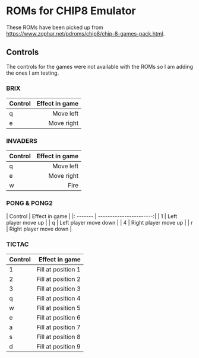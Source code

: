 # ROMs for CHIP8 Emulator

These ROMs have been picked up from <https://www.zophar.net/pdroms/chip8/chip-8-games-pack.html>.

## Controls

The controls for the games were not available with the ROMs so I am adding the ones I am testing.

### BRIX

| Control | Effect in game |
| :------- | --------------: |
|    q    | Move left      |
|    e    | Move right     |

### INVADERS

| Control | Effect in game |
| :------- | --------------:|
|   q     | Move left      |
|   e     | Move right     |
|   w     | Fire           |

### PONG & PONG2

| Control |      Effect in game     |
|: ------- | -----------------------:|
|    1    | Left player move up     |
|    q    | Left player move down   |
|    4    | Right player move up    |
|    r    | Right player move down  |

### TICTAC

| Control |   Effect in game   |
|:------- | ------------------:|
|   1     | Fill at position 1 |
|   2     | Fill at position 2 |
|   3     | Fill at position 3 |
|   q     | Fill at position 4 |
|   w     | Fill at position 5 |
|   e     | Fill at position 6 |
|   a     | Fill at position 7 |
|   s     | Fill at position 8 |
|   d     | Fill at position 9 |